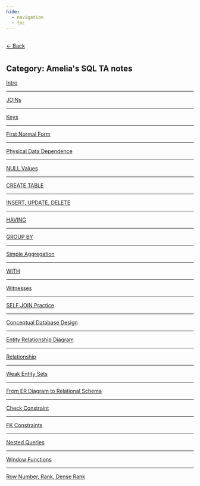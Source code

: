 ```yaml
---
hide:
  - navigation
  - toc
---
```


<div class="back-button">
    <br>
    <a href="javascript:history.back()">← Back</a>
    <br>
</div>

#
## Category: Amelia's SQL TA notes

<div class="category-index">
  <a href="../../SQL/Basics" class="index-link">Intro</a>
  <hr>
  <a href="../../SQL/JOINs" class="index-link">JOINs</a>
  <hr>
  <a href="../../SQL/key" class="index-link">Keys</a>
  <hr>
  <a href="../../SQL/1nf" class="index-link">First Normal Form</a>
  <hr>
  <a href="../../SQL/physical-dependence" class="index-link">Physical Data Dependence</a>
  <hr>
  <a href="../../SQL/null" class="index-link">NULL Values</a>
  <hr>
  <a href="../../SQL/create" class="index-link">CREATE TABLE</a>
  <hr>
  <a href="../../SQL/insert-update-del" class="index-link">INSERT, UPDATE, DELETE</a>
  <hr>
  <a href="../../SQL/having" class="index-link">HAVING</a>
   <hr>
  <a href="../../SQL/groupby" class="index-link">GROUP BY</a>
  <hr>
  <a href="../../SQL/aggregation" class="index-link">Simple Aggregation</a>
  <hr>
  <a href="../../SQL/with" class="index-link">WITH</a>
  <hr>
  <a href="../../SQL/witnesses" class="index-link">Witnesses</a>
  <hr>
  <a href="../../SQL/selfjoin" class="index-link">SELF JOIN Practice</a>
  <hr>
  <a href="../../SQL/conceptualdbdesign" class="index-link">Conceptual Database Design</a>
  <hr>
  <a href="../../SQL/erd" class="index-link">Entity Relationship Diagram</a>
  <hr>
  <a href="../../SQL/relationship" class="index-link">Relationship</a>
  <hr>
  <a href="../../SQL/weakentitysets" class="index-link">Weak Entity Sets</a>
  <hr>
  <a href="../../SQL/erdtoschema" class="index-link">From ER Diagram to Relational Schema</a>
  <hr>
  <a href="../../SQL/check" class="index-link">Check Constraint</a>
  <hr>
  <a href="../../SQL/fkconstraints" class="index-link">FK Constraints</a>
  <hr>
  <a href="../../SQL/nestedqueries" class="index-link">Nested Queries</a>
  <hr>
  <a href="../../SQL/windowfunctions" class="index-link">Window Functions</a>
  <hr>
  <a href="../../SQL/rank_rownum_denserank" class="index-link">Row Number, Rank, Dense Rank</a>
</div>